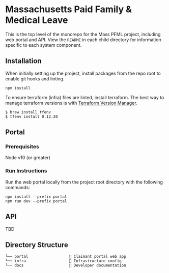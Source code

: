 # Massachusetts Paid Family & Medical Leave

This is the top level of the monorepo for the Mass PFML project, including web portal and API. View the `README` in each child directory for information specific to each system component.

## Installation

When initially setting up the project, install packages from the repo root to enable git hooks and linting.

```
npm install
```

To ensure terraform (infra) files are linted, install terraform. The best way to manage terraform versions is with [Terraform Version Manager](https://github.com/tfutils/tfenv).

```
$ brew install tfenv
$ tfenv install 0.12.20
```

## Portal

### Prerequisites

Node v10 (or greater)

### Run Instructions

Run the web portal locally from the project root directory with the following commands:
```
npm install --prefix portal
npm run dev --prefix portal
```

## API

TBD

## Directory Structure

```
└── portal                  🚪 Claimant portal web app
└── infra                   🌲 Infrastructure config
└── docs                    🔖 Developer documentation
```
